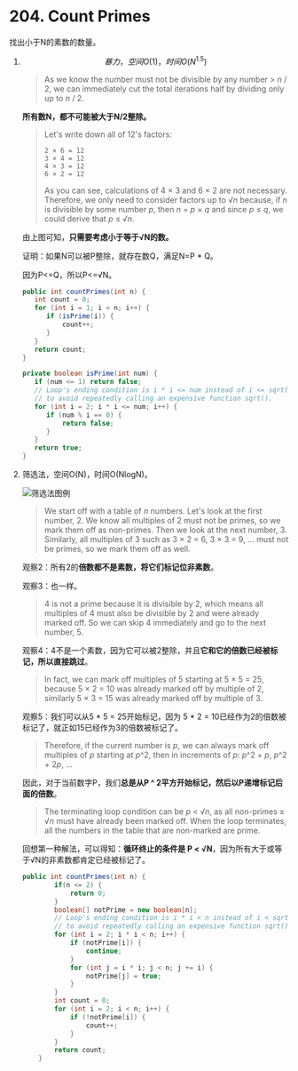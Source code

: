 #  204. Count Primes

找出小于N的素数的数量。

1. $$
   暴力，空间O(1)，时间O(N^{1.5})
   $$

   > As we know the number must not be divisible by any number > *n* / 2, we can immediately cut the total iterations half by dividing only up to *n* / 2. 

   **所有数N，都不可能被大于N/2整除。**

   > Let's write down all of 12's factors:
   >
   > ```
   > 2 × 6 = 12
   > 3 × 4 = 12
   > 4 × 3 = 12
   > 6 × 2 = 12
   > ```
   >
   > As you can see, calculations of 4 × 3 and 6 × 2 are not necessary. Therefore, we only need to consider factors up to √*n* because, if *n* is divisible by some number *p*, then *n* = *p* × *q* and since *p* ≤ *q*, we could derive that *p* ≤ √*n*.

   由上图可知，**只需要考虑小于等于√N的数。**

   证明：如果N可以被P整除，就存在数Q，满足N=P * Q。

   因为P<=Q，所以P<=√N。

   ```java
   public int countPrimes(int n) {
      int count = 0;
      for (int i = 1; i < n; i++) {
         if (isPrime(i)) {
             count++;
         }
      }
      return count;
   }
   
   private boolean isPrime(int num) {
      if (num <= 1) return false;
      // Loop's ending condition is i * i <= num instead of i <= sqrt(num)
      // to avoid repeatedly calling an expensive function sqrt().
      for (int i = 2; i * i <= num; i++) {
         if (num % i == 0) {
             return false;
         }
      }
      return true;
   }
   ```

   

2. 筛选法，空间O(N)，时间O(NlogN)。

   

   ![筛选法图例](https://leetcode.com/static/images/solutions/Sieve_of_Eratosthenes_animation.gif)

   >  We start off with a table of *n* numbers. Let's look at the first number, 2. We know all multiples of 2 must not be primes, so we mark them off as non-primes. Then we look at the next number, 3. Similarly, all multiples of 3 such as 3 × 2 = 6, 3 × 3 = 9, ... must not be primes, so we mark them off as well.  

   观察2：所有2的**倍数都不是素数，将它们标记位非素数**。

   观察3：也一样。

   >  4 is not a prime because it is divisible by 2, which means all multiples of 4 must also be divisible by 2 and were already marked off. So we can skip 4 immediately and go to the next number, 5.  

   观察4：4不是一个素数，因为它可以被2整除，并且**它和它的倍数已经被标记，所以直接跳过**。

   >  In fact, we can mark off multiples of 5 starting at 5 × 5 = 25, because 5 × 2 = 10 was already marked off by multiple of 2, similarly 5 × 3 = 15 was already marked off by multiple of 3.  

   观察5：我们可以从5 * 5 = 25开始标记，因为 5 * 2 = 10已经作为2的倍数被标记了，就正如15已经作为3的倍数被标记了。

   >   Therefore, if the current number is *p*, we can always mark off multiples of *p* starting at *p*^2, then in increments of *p*: *p*^2 + *p*, *p*^2 + 2*p*, ... 

   因此，对于当前数字P，我们**总是从P ^ 2平方开始标记，然后以P递增标记后面的倍数**。

   > The terminating loop condition can be *p* < √*n*, as all non-primes ≥ √*n* must have already been marked off. When the loop terminates, all the numbers in the table that are non-marked are prime.

   回想第一种解法，可以得知：**循环终止的条件是 P < √N**，因为所有大于或等于√N的非素数都肯定已经被标记了。

   ```java
   public int countPrimes(int n) {
           if(n <= 2) {
               return 0;
           }
           boolean[] notPrime = new boolean[n];
           // Loop's ending condition is i * i < n instead of i < sqrt(n)
           // to avoid repeatedly calling an expensive function sqrt().
           for (int i = 2; i * i < n; i++) {
               if (notPrime[i]) {
                   continue;
               }
               for (int j = i * i; j < n; j += i) {
                   notPrime[j] = true;
               }
           }
           int count = 0;
           for (int i = 2; i < n; i++) {
               if (!notPrime[i]) {
                   count++;
               }
           }
           return count;
       }
   ```

   